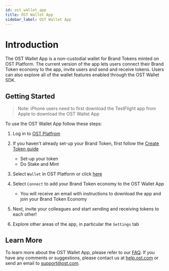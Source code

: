```yaml
---
id: ost_wallet_app
title: OST Wallet App
sidebar_label: OST Wallet App
---
```


# Introduction
The OST Wallet App is a non-custodial wallet for Brand Tokens minted on OST Platform. The current version of the app lets users connect their Brand Token economy to the app, invite users and send and receive tokens. Users can also explore all of the wallet features enabled through the OST Wallet SDK.

## Getting Started


> Note: iPhone users need to first download the TestFlight app from Apple to download the OST Wallet App


To use the OST Wallet App follow these steps:

1. Log in to [OST Platfrom](https://platform.ost.com/login)

2. If you haven't already set-up your Brand Token, first follow the [Create Token guide](/platform/docs/guides/create_token/)
    * Set-up your token
    * Do Stake and Mint

3. Select `Wallet` in OST Platform or click [here](https://platform.ost.com/testnet/wallet)

4. Select `Connect` to add your Brand Token economy to the OST Wallet App
    * You will receive an email with instructions to download the app and join your Brand Token Economy

5. Next, invite your colleagues and start sending and receiving tokens to each other!

6. Explore other areas of the app, in particular the `Settings` tab

## Learn More
To learn more about the OST Wallet App, please refer to our [FAQ](https://help.ost.com/support/solutions/folders/35000214781). If you have any comments or suggestions, please contact us at [help.ost.com](https://help.ost.com) or send an email to support@ost.com.

